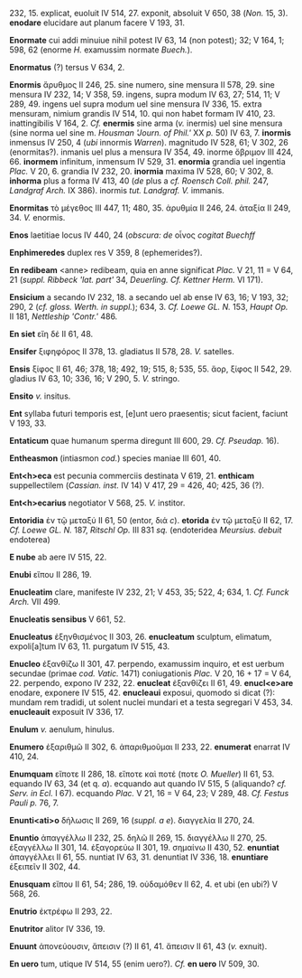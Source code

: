 232, 15. explicat, euoluit IV 514, 27. exponit, absoluit V 650, 38
(*Non.* 15, 3). **enodare** elucidare aut planum facere V 193, 31.

**Enormate** cui addi minuiue nihil potest IV 63, 14 (non potest); 32; V
164, 1; 598, 62 (enorme *H.* examussim normate *Buech.*).

**Enormatus** (?) tersus V 634, 2.

**Enormis** ἄρυθμος II 246, 25. sine numero, sine mensura II 578, 29.
sine mensura IV 232, 14; V 358, 59. ingens, supra modum IV 63, 27; 514,
11; V 289, 49. ingens uel supra modum uel sine mensura IV 336, 15. extra
mensuram, nimium grandis IV 514, 10. qui non habet formam IV 410, 23.
inattingibilis V 164, 2. *Cf.* **enermis** sine arma (*v.* inermis) uel
sine mensura (sine norma uel sine m. *Housman 'Journ. of Phil.'* XX *p.*
50) IV 63, 7. **inormis** inmensus IV 250, 4 (*ubi* innormis
*Warren*). magnitudo IV 528, 61; V 302, 26 (enormitas?). inmanis uel
plus a mensura IV 354, 49. inorme ὄβριμον III 424, 66. **inormem**
infinitum, inmensum IV 529, 31. **enormia** grandia uel ingentia *Plac.*
V 20, 6. grandia IV 232, 20. **inormia** maxima IV 528, 60; V 302, 8.
**inhorma** plus a forma IV 413, 40 (*de* plus a *cf. Roensch Coll.
phil.* 247, *Landgraf Arch.* IX 386). inormis *tut. Landgraf. V.*
immanis.

**Enormitas** τὸ μέγεθος III 447, 11; 480, 35. ἀρυθμία II 246, 24.
ἀταξία II 249, 34. *V.* enormis.

**Enos** laetitiae locus IV 440, 24 (*ob­scura: de* οἶνος *cogitat
Buechff*

**Enphimeredes** duplex res V 359, 8 (ephemerides?).

**En redibeam** \<anne\> redibeam, quia en anne significat *Plac.* V 21,
11 = V 64, 21 (*suppl. Ribbeck 'lat. part'* 34, *Deuerling. Cf. Kettner
Herm.* VI 171).

**Ensicium** a secando IV 232, 18. a secando uel ab ense IV 63, 16; V
193, 32; 290, 2 (*cf. gloss. Werth. in suppl.*); 634, 3. *Cf. Loewe GL.
N.* 153, *Haupt Op.* II 181, *Nettleship 'Contr.'* 486.

**En siet** εἴη δέ II 61, 48.

**Ensifer** ξιφηφόρος II 378, 13. gladiatus II 578, 28. *V.* satelles.

**Ensis** ξίφος II 61, 46; 378, 18; 492, 19; 515, 8; 535, 55. ἄορ, ξίφος
II 542, 29. gladius IV 63, 10; 336, 16; V 290, 5. *V.* stringo.

**Ensito** *v.* insitus.

**Ent** syllaba futuri temporis est, [e]unt uero praesentis; sicut
facient, faciunt V 193, 33.

**Entaticum** quae humanum sperma diregunt III 600, 29. *Cf. Pseudap.*
16).

**Entheasmon** (intiasmon *cod.*) species maniae III 601, 40.

**Ent\<h\>eca** est pecunia commerciis destinata V 619, 21. **enthicam**
suppellectilem (*Cassian. inst.* IV 14) V 417, 29 = 426, 40; 425, 36
(?).

**Ent\<h\>ecarius** negotiator V 568, 25. *V.* institor.

**Entoridia** ἐν τῷ μεταξύ II 61, 50 (entor, διά *c*). **etorida** ἐν τῷ
μεταξύ II 62, 17. *Cf. Loewe GL. N.* 187, *Ritschl Op.* III 831 *sq.*
(endoteridea *Meursius. debuit* endoterea)

**E nube** ab aere IV 515, 22.

**Enubi** εἴπου II 286, 19.

**Enucleatim** clare, manifeste IV 232, 21; V 453, 35; 522, 4; 634, 1.
*Cf. Funck Arch.* VII 499.

**Enucleatis sensibus** V 661, 52.

**Enucleatus** ἐξηνθισμένος II 303, 26. **enucleatum** sculptum,
elimatum, expoli[a]tum IV 63, 11. purgatum IV 515, 43.

**Enucleo** ἐξανθίζω II 301, 47. perpendo, examussim inquiro, et est
uerbum secundae (primae *cod. Vatic.* 1471) coniugationis *Plac.* V 20,
16 + 17 = V 64, 22. perpendo, expono IV 232, 22. **enucleat** ἐξανθίζει
II 61, 49. **enucl\<e\>are** enodare, exponere IV 515, 42. **enucleaui**
exposui, quomodo si dicat (?): mundam rem tradidi, ut solent nuclei
mundari et a testa segregari V 453, 34. **enucleauit** exposuit IV 336,
17.

**Enulum** *v.* aenulum, hinulus.

**Enumero** ἐξαριθμῶ II 302, 6. ἀπαριθμοῦμαι II 233, 22. **enumerat**
enarrat IV 410, 24.

**Enumquam** εἴποτε II 286, 18. εἴποτε καὶ ποτέ (ποτε *O. Mueller*) II
61, 53. equando IV 63, 34 (et q. *a*). ecquando aut quando IV 515, 5
(aliquando? *cf. Serv. in Ecl.* I 67). ecquando *Plac.* V 21, 16 = V 64,
23; V 289, 48. *Cf. Festus Pauli p.* 76, 7.

**Enunti\<ati\>o** δήλωσις II 269, 16 (*suppl. a e*). διαγγελία II
270, 24.

**Enuntio** ἀπαγγέλλω II 232, 25. δηλῶ II 269, 15. διαγγέλλω II 270, 25.
ἐξαγγέλλω II 301, 14. ἐξαγορεύω II 301, 19. σημαίνω II 430, 52.
**enuntiat** ἀπαγγέλλει II 61, 55. nuntiat IV 63, 31. denuntiat IV 336,
18. **enuntiare** ἐξειπεῖν II 302, 44.

**Enusquam** εἴπου II 61, 54; 286, 19. οὐδαμόθεν II 62, 4. et ubi (en
ubi?) V 568, 26.

**Enutrio** ἐκτρέφω II 293, 22.

**Enutritor** alitor IV 336, 19.

**Enuunt** ἀπονεύουσιν, ἄπεισιν (?) II 61, 41. ἄπεισιν II 61, 43 (*v.*
exnuit).

**En uero** tum, utique IV 514, 55 (enim uero?). *Cf.* **en uero** IV
509, 30.
